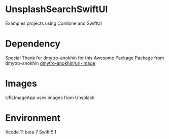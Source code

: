 # UnsplashSearchSwiftUI
Examples projects using Combine and SwiftUI

# Dependency
Special Thank for dmytro-anokhin for this Awesome Package
Package from dmytro-anokhin [dmytro-anokhin/url-image](https://github.com/dmytro-anokhin/url-image)

# Images
URLImageApp uses images from Unsplash

# Environment
Xcode 11 beta 7
Swift 5.1
